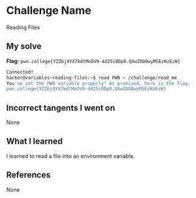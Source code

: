 # Challenge Name
Reading Files

## My solve
**Flag:** `pwn.college{YZZbj4YX7kdtMoOV9-4d25i8Dp0.QXwIDO0wyM5EzNzEzW}`


```bash
Connected!
hacker@variables~reading-files:~$ read PWN < /challenge/read_me
You've set the PWN variable properly! As promised, here is the flag:
pwn.college{YZZbj4YX7kdtMoOV9-4d25i8Dp0.QXwIDO0wyM5EzNzEzW}

```

## Incorrect tangents I went on
None

## What I learned
I learned to read a file into an environment variable.

## References 
None
